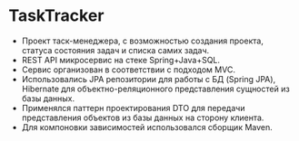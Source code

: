 # TaskTracker
- Проект таск-менеджера, с возможностью создания проекта, статуса состояния задач и списка самих задач.
- REST API микросервис на стеке Spring+Java+SQL. 
- Сервис организован в соответствии с подходом MVC.
- Использовались JPA репозитории для работы с БД (Spring JPA), Hibernate для объектно-реляционного представления сущностей из базы данных.
- Применялся паттерн проектирования DTO для передачи представления объектов из базы данных на сторону клиента.
- Для компоновки зависимостей использовался сборщик Maven.
